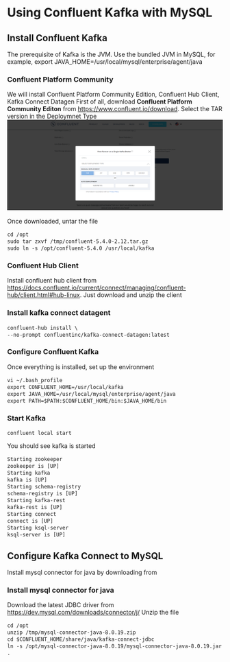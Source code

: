 # Using Confluent Kafka with MySQL
## Install Confluent Kafka
The prerequisite of Kafka is the JVM. 
Use the bundled JVM in MySQL, for example, export JAVA_HOME=/usr/local/mysql/enterprise/agent/java

### Confluent Platform Community 
We will install Confluent Platform Community Edition, Confluent Hub Client, Kafka Connect Datagen
First of all, download **Confluent Platform Community Editon** from https://www.confluent.io/download. 
Select the TAR version in the Deploymnet Type
![Install](img/C1.png)

Once downloaded, untar the file
```
cd /opt
sudo tar zxvf /tmp/confluent-5.4.0-2.12.tar.gz
sudo ln -s /opt/confluent-5.4.0 /usr/local/kafka
```
### Confluent Hub Client
Install confluent hub client from https://docs.confluent.io/current/connect/managing/confluent-hub/client.html#hub-linux. Just download and unzip the client

### Install kafka connect datagent
```
confluent-hub install \
--no-prompt confluentinc/kafka-connect-datagen:latest
```
### Configure Confluent Kafka
Once everything is installed, set up the environment
```
vi ~/.bash_profile
export CONFLUENT_HOME=/usr/local/kafka
export JAVA_HOME=/usr/local/mysql/enterprise/agent/java
export PATH=$PATH:$CONFLUENT_HOME/bin:$JAVA_HOME/bin
```
### Start Kafka
```
confluent local start
```
You should see kafka is started
```
Starting zookeeper
zookeeper is [UP]
Starting kafka
kafka is [UP]
Starting schema-registry
schema-registry is [UP]
Starting kafka-rest
kafka-rest is [UP]
Starting connect
connect is [UP]
Starting ksql-server
ksql-server is [UP]
```
## Configure Kafka Connect to MySQL
Install mysql connector for java by downloading from 
### Install mysql connector for java
Download the latest JDBC driver from https://dev.mysql.com/downloads/connector/j/
Unzip the file 
``` 
cd /opt
unzip /tmp/mysql-connector-java-8.0.19.zip
cd $CONFLUENT_HOME/share/java/kafka-connect-jdbc
ln -s /opt/mysql-connector-java-8.0.19/mysql-connector-java-8.0.19.jar .
```







